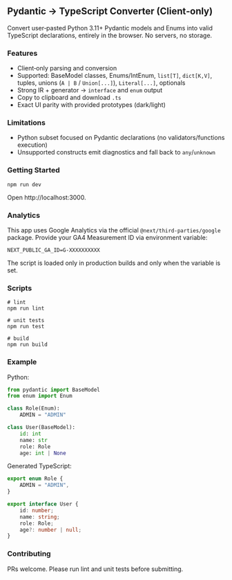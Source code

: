 ## Pydantic → TypeScript Converter (Client‑only)

Convert user‑pasted Python 3.11+ Pydantic models and Enums into valid TypeScript declarations, entirely in the browser. No servers, no storage.

### Features

-   Client‑only parsing and conversion
-   Supported: BaseModel classes, Enums/IntEnum, `list[T]`, `dict[K,V]`, tuples, unions (`A | B` / `Union[...]`), `Literal[...]`, optionals
-   Strong IR + generator → `interface` and `enum` output
-   Copy to clipboard and download `.ts`
-   Exact UI parity with provided prototypes (dark/light)

### Limitations

-   Python subset focused on Pydantic declarations (no validators/functions execution)
-   Unsupported constructs emit diagnostics and fall back to `any`/`unknown`

### Getting Started

```
npm run dev
```

Open http://localhost:3000.

### Analytics

This app uses Google Analytics via the official `@next/third-parties/google` package. Provide your GA4 Measurement ID via environment variable:

```
NEXT_PUBLIC_GA_ID=G-XXXXXXXXXX
```

The script is loaded only in production builds and only when the variable is set.

### Scripts

```
# lint
npm run lint

# unit tests
npm run test

# build
npm run build
```

### Example

Python:

```python
from pydantic import BaseModel
from enum import Enum

class Role(Enum):
    ADMIN = "ADMIN"

class User(BaseModel):
    id: int
    name: str
    role: Role
    age: int | None
```

Generated TypeScript:

```ts
export enum Role {
    ADMIN = "ADMIN",
}

export interface User {
    id: number;
    name: string;
    role: Role;
    age?: number | null;
}
```

### Contributing

PRs welcome. Please run lint and unit tests before submitting.
